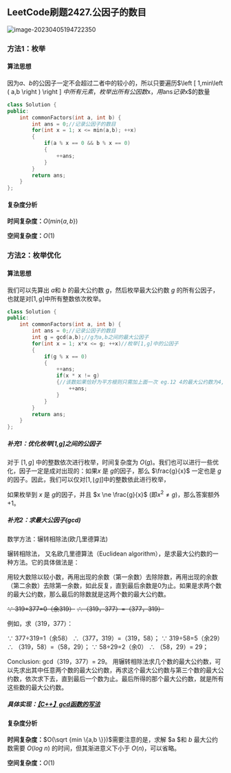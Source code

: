 ## LeetCode刷题2427.公因子的数目

![image-20230405194722350](https://blog-1304436410.cos.ap-beijing.myqcloud.com/leetcode/202304051947412.png)



### 方法1：枚举

#### **算法思想**

因为$a、b$的公因子一定不会超过二者中的较小的，所以只要遍历$\left [ 1,min\left ( a,b \right ) \right ] $中所有元素，枚举出所有公因数$x$，用$ans$记录$x$的数量



```C++
class Solution {
public:
    int commonFactors(int a, int b) {
        int ans = 0;//记录公因子的数目
        for(int x = 1; x <= min(a,b); ++x)
        {
            if(a % x == 0 && b % x == 0)
            {
                ++ans;
            }
        }
        return ans;
    }
};
```

#### **复杂度分析**

**时间复杂度：**$O(min\{ a,b \})$

**空间复杂度：**$O(1)$



### 方法2：枚举优化

#### **算法思想**

我们可以先算出 $a$和 $b$ 的最大公约数 $g$，然后枚举最大公约数 $g$ 的所有公因子，也就是对$\left [1,g \right]$中所有整数依次枚举。

```C++
class Solution {
public:
    int commonFactors(int a, int b) {
        int ans = 0;//记录公因子的数目
        int g = gcd(a,b);//g为a,b之间的最大公因子
        for(int x = 1; x*x <= g; ++x)//枚举[1,g]中的公因子
        {
            if(g % x == 0)
            {
                ++ans;
                if(x * x != g)
                {//该数如果恰好为平方根则只需加上面一次 eg.12 4的最大公约数为4,则当2为4的公约数时，此if不执行，就不需要额外+1了
                    ++ans;
                }
            }
        }
        return ans;
    }
};
```

##### 补充1：优化枚举[1,g]之间的公因子

对于 $\left [1,g \right]$ 中的整数依次进行枚举，时间复杂度为 $O(g)$。我们也可以进行一些优化，因子一定是成对出现的：如果$x$ 是 $g$的因子，那么 $\frac{g}{x}$ 一定也是 $g$的因子。因此，我们可以仅对$\left [1, \lfloor g \rfloor \right]$中的整数依此进行枚举，

如果枚举到 $x$ 是 $g$的因子，并且 $x \ne \frac{g}{x}$ (即${x^2} \ne {g}$)，那么答案额外+1。




##### **补充2：求最大公因子(gcd)**

数学方法：辗转相除法(欧几里德算法)

辗转相除法， 又名欧几里德算法（Euclidean algorithm），是求最大公约数的一种方法。它的具体做法是：

用较大数除以较小数，再用出现的余数（第一余数）去除除数，再用出现的余数（第二余数）去除第一余数，如此反复，直到最后余数是0为止。如果是求两个数的最大公约数，那么最后的除数就是这两个数的最大公约数。

~~∵ 319÷377=0（余319）~~
~~∴（319，377）=（377，319）~~

例如，求（319，377）：

∵ 377÷319=1（余58）
∴（377，319）=（319，58）；
∵ 319÷58=5（余29）
∴ （319，58）=（58，29）；
∵ 58÷29=2（余0）
∴ （58，29）= 29；

Conclusion: gcd（319，377）= 29。
用辗转相除法求几个数的最大公约数，可以先求出其中任意两个数的最大公约数，再求这个最大公约数与第三个数的最大公约数，依次求下去，直到最后一个数为止。最后所得的那个最大公约数，就是所有这些数的最大公约数。

##### 具体实现：[【C++】gcd函数的写法](https://blog.csdn.net/Ljnoit/article/details/99319849)

#### **复杂度分析**

**时间复杂度：**$O(\sqrt {min \{a,b \}})$需要注意的是，求解 $a $和 $b$ 最大公约数需要 $O(log\ n)$ 的时间，但其渐进意义下小于 $O( n )$，可以省略。

**空间复杂度：**$O(1)$